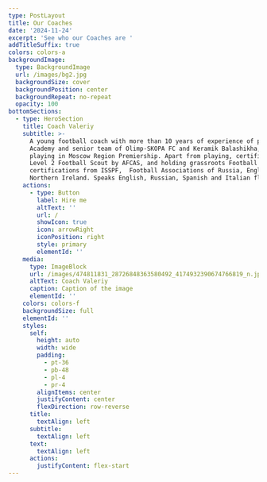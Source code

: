 ```yaml
---
type: PostLayout
title: Our Coaches
date: '2024-11-24'
excerpt: 'See who our Coaches are '
addTitleSuffix: true
colors: colors-a
backgroundImage:
  type: BackgroundImage
  url: /images/bg2.jpg
  backgroundSize: cover
  backgroundPosition: center
  backgroundRepeat: no-repeat
  opacity: 100
bottomSections:
  - type: HeroSection
    title: Coach Valeriy
    subtitle: >-
      A young football coach with more than 10 years of experience of playing in
      Academy and senior team of Olimp-SKOPA FC and Keramik Balashikha, mostly
      playing in Moscow Region Premiership. Apart from playing, certified as
      Level 2 Football Scout by AFCAS, and holding grassroots Football Coaching
      certifications from ISSPF,  Football Associations of Russia, England and
      Northern Ireland. Speaks English, Russian, Spanish and Italian fluently
    actions:
      - type: Button
        label: Hire me
        altText: ''
        url: /
        showIcon: true
        icon: arrowRight
        iconPosition: right
        style: primary
        elementId: ''
    media:
      type: ImageBlock
      url: /images/474811831_28726848363580492_4174932390674766819_n.jpg
      altText: Coach Valeriy
      caption: Caption of the image
      elementId: ''
    colors: colors-f
    backgroundSize: full
    elementId: ''
    styles:
      self:
        height: auto
        width: wide
        padding:
          - pt-36
          - pb-48
          - pl-4
          - pr-4
        alignItems: center
        justifyContent: center
        flexDirection: row-reverse
      title:
        textAlign: left
      subtitle:
        textAlign: left
      text:
        textAlign: left
      actions:
        justifyContent: flex-start
---
```

